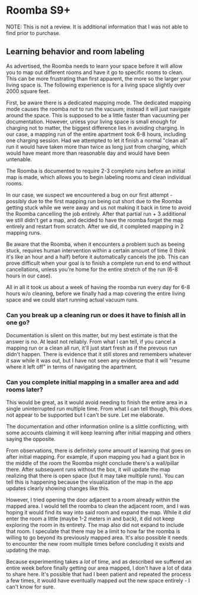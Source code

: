 # Roomba S9+

NOTE: This is not a review. It is additional information that I was not able
to find prior to purchase.

## Learning behavior and room labeling

As advertised, the Roomba needs to learn your space before it will allow
you to map out different rooms and have it go to specific rooms to
clean. This can be more frustrating than first apparent, the more so the
larger your living space is. The following experience is for a living
space slightly over 2000 square feet.

First, be aware there is a dedicated mapping mode. The dedicated mapping
mode causes the roomba *not* to run the vacuum; instead it will just
navigate around the space. This is supposed to be a little faster than
vacuuming per documentation. However, unless your living space is small
enough for charging not to matter, the biggest difference lies in
avoiding charging. In our case, a mapping run of the entire apartment
took 6-8 hours, including one charging session. Had we attempted to let
it finish a normal \"clean all\" run it would have taken more than twice
as long just from charging, which would have meant more than reasonable
day and would have been untenable.

The Roomba is documented to require 2-3 complete runs before an initial
map is made, which allows you to begin labeling rooms and clean
individual rooms.

In our case, we suspect we encountered a bug on our first attempt -
possibly due to the first mapping run being cut short due to the Roomba
getting stuck while we were away and us not making it back in time to
avoid the Roomba cancelling the job entirely. After that partial run + 3
additional we still didn\'t get a map, and decided to have the roomba
forget the map entirely and restart from scratch. After we did, it
completed mapping in 2 mapping runs.

Be aware that the Roomba, when it encounters a problem such as beeing
stuck, requires human intervention within a certain amount of time (I
think it\'s like an hour and a half) before it automatically cancels the
job. This can prove difficult when your goal is to finish a complete run
end to end without cancellations, unless you\'re home for the entire
stretch of the run (6-8 hours in our case).

All in all it took us about a week of having the roomba run every day
for 6-8 hours w/o cleaning, before we finally had a map covering the
entire living space and we could start running actual vacuum runs.

### Can you break up a cleaning run or does it have to finish all in one go?

Documentation is silent on this matter, but my best estimate is that the
answer is *no*. At least not reliably. From what I can tell, if you
cancel a mapping run or a clean all run, it\'ll just start fresh as if
the prevous run didn\'t happen. There is evidence that it still stores
and remembers whatever it saw while it was out, but I have not seen any
evidence that it will \"resume where it left off\" in terms of
navigating the apartment.

### Can you complete initial mapping in a smaller area and add rooms later?

This would be great, as it would avoid needing to finish the entire area
in a single uninterrupted run multiple time. From what I can tell
though, this does not appear to be supported but I can\'t be sure. Let
me elaborate.

The documentation and other information online is a slittle conflicting,
with some accounts claiming it will keep learning after initial mapping
and others saying the opposite.

From observations, there is definitely *some* amount of learning that
goes on after initial mapping. For example, if upon mapping you had a
giant box in the middle of the room the Roomba might conclude there\'s a
wall/pillar there. After subsequent runs without the box, it will update
the map realizing that there is open space (but it may take multiple
runs). You can tell this is happening because the visualization of the
map in the app updates clearly showing changes like this.

However, I tried opening the door adjacent to a room already within the
mapped area. I would tell the roomba to clean the adjacent room, and I
was hoping it would find its way into said room and expand the map.
While it *did* enter the room a little (maybe 1-2 meters in and back),
it did not keep exploring the room in its entirety. The map also did not
expand to include that room. I speculate that there may be a limit to
how far the roomba is willing to go beyond its previously mapped area.
It\'s also possible it needs to encounter the new room multiple times
before concluding it exists and updating the map.

Because experimenting takes a *lot* of time, and as described we
suffered an entire week before finally getting our area mapped, I don\'t
have a lot of data to share here. It\'s possible that had I been patient
and repeated the process a few times, it would have eventually mapped
out the new space entirely - I can\'t know for sure.
